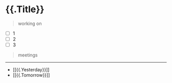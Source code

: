 # {{.Title}}

> working on

- [ ] 1
- [ ] 2
- [ ] 3

> meetings

---

- [[{{.Yesterday}}]]
- [[{{.Tomorrow}}]]
